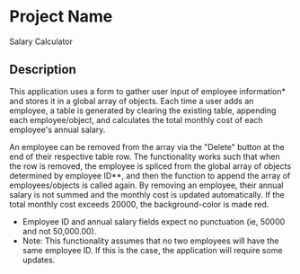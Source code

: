 # Project Name

Salary Calculator

## Description


This application uses a form to gather user input of employee information* and stores it in a global array of objects. Each time a user adds an employee, a table is generated by clearing the existing table, appending each employee/object, and calculates the total monthly cost of each employee's annual salary.

An employee can be removed from the array via the "Delete" button at the end of their respective table row.
The functionality works such that when the row is removed, the employee is spliced from the global array of objects determined by employee ID**, and then the function to append the array of employees/objects is called again. By removing an employee, their annual salary is not summed and the monthly cost is updated automatically. If the total monthly cost exceeds 20000, the background-color is made red.

* Employee ID and annual salary fields expect no punctuation (ie, 50000 and not 50,000.00).
* Note: This functionality assumes that no two employees will have the same employee ID. If this is the case, the application will require some updates.

